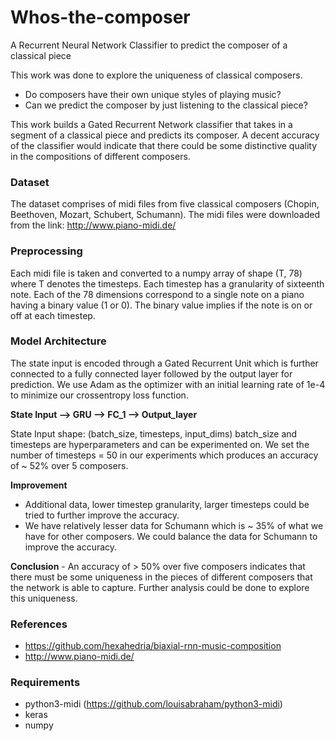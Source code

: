 # Whos-the-composer
A Recurrent Neural Network Classifier to predict the composer of a classical piece

This work was done to explore the uniqueness of classical composers. 
* Do composers have their own unique styles of playing music?
* Can we predict the composer by just listening to the classical piece?

This work builds a Gated Recurrent Network classifier that takes in a segment of a classical piece and predicts its composer.
A decent accuracy of the classifier would indicate that there could be some distinctive quality in the compositions of different composers.

### Dataset
The dataset comprises of midi files from five classical composers (Chopin, Beethoven, Mozart, Schubert, Schumann). 
The midi files were downloaded from the link: http://www.piano-midi.de/

### Preprocessing 
Each midi file is taken and converted to a numpy array of shape (T, 78) where T denotes the timesteps. Each timestep has a granularity of sixteenth note.
Each of the 78 dimensions correspond to a single note on a piano having a binary value (1 or 0). The binary value implies if the note is on or off at each timestep.

### Model Architecture

The state input is encoded through a Gated Recurrent Unit which is further connected to a fully connected layer followed by the output layer for prediction.
We use Adam as the optimizer with an initial learning rate of 1e-4 to minimize our crossentropy loss function.

**State Input --> GRU --> FC_1 --> Output_layer**

State Input shape: (batch_size, timesteps, input_dims)
batch_size and timesteps are hyperparameters and can be experimented on. We set the number of timesteps = 50 in our experiments which produces an accuracy of ~ 52% over 5 composers. 

**Improvement**
* Additional data, lower timestep granularity, larger timesteps could be tried to further improve the accuracy. 
* We have relatively lesser data for Schumann which is ~ 35% of what we have for other composers. We could balance the data for Schumann to improve the accuracy.

**Conclusion** - An accuracy of > 50% over five composers indicates that there must be some uniqueness in the pieces of different composers that the network is able to capture. Further analysis could be done to explore this uniqueness.

### References

* https://github.com/hexahedria/biaxial-rnn-music-composition <br />
* http://www.piano-midi.de/

### Requirements

* python3-midi (https://github.com/louisabraham/python3-midi)
* keras
* numpy
